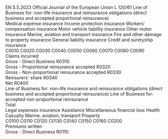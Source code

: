 EN  5.5.2023 Official Journal of the European Union L 120/61
 Line of Business for:  non-life insurance and reinsurance obligations (direct business and accepted proportional reinsurance)  
Medical 
expense 
insurance  Income 
protection 
insurance  Workers' 
compensation 
insurance  Motor vehicle 
liability 
insurance  Other motor 
insurance  Marine, 
aviation and 
transport 
insurance  Fire and other 
damage to 
property 
insurance  General 
liability 
insurance  Credit and 
suretyship 
insurance  
C0010  C0020  C0030  C0040  C0050  C0060  C0070  C0080  C0090  
Claims incurred  
Gross - Direct Business  R0310  
Gross - Proportional reinsurance 
accepted  R0320  
Gross - Non-proportional reinsurance 
accepted  R0330  
Reinsurers' share  R0340  
Net  R0400  
Line of Business for:  non-life insurance and 
reinsurance obligations (direct business and 
accepted proportional reinsurance)  Line of Business for:  accepted non-proportional reinsurance  
Total  
Legal expenses 
insurance  Assistance  Miscellaneous 
financial loss  Health  Casualty  Marine, 
aviation, 
transport  Property  
C0100  C0110  C0120  C0130  C0140  C0150  C0160  C0200  
Premiums written  
Gross - Direct Business  R0110